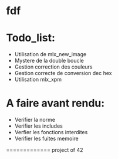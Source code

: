 fdf
===

Todo_list:
==========
- Utilisation de mlx_new_image
- Mystere de la double boucle
- Gestion correction des couleurs
- Gestion correcte de conversion dec hex
- Utilisation mlx_xpm

A faire avant rendu:
====================
- Verifier la norme
- Verifier les includes
- Verfier les fonctions interdites
- Verifier les fuites memoire

=============
project of 42
